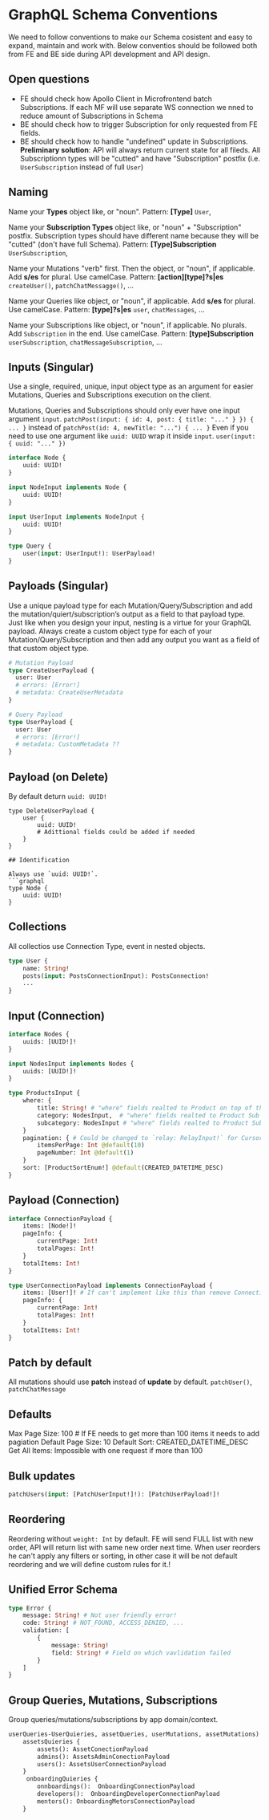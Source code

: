 # GraphQL Schema Conventions

We need to follow conventions to make our Schema cosistent and easy to expand, maintain and work with.
Below conventios should be followed both from FE and BE side during API development and API design.

## Open questions

- FE should check how Apollo Client in Microfrontend batch Subscriptions. If each MF will use separate WS connection we nned to reduce amount of Subscriptions in Schema
- BE should check how to trigger Subscription for only requested from FE fields.
- BE should check how to handle "undefined" update in Subscriptions. **Preliminary solution**: API will always return current state for all fileds.
  All Subscriptionn types will be "cutted" and have "Subscription" postfix (i.e. `UserSubscription` instead of full `User`)

## Naming

Name your **Types** object like, or "noun".
Pattern: **[Type]**
`User`,

Name your **Subscription Types** object like, or "noun" + "Subscription" postfix. Subscription types should have different name because they will be "cutted" (don't have full Schema).
Pattern: **[Type]Subscription**
`UserSubscription`,

Name your Mutations "verb" first. Then the object, or "noun", if applicable. Add **s/es** for plural. Use camelCase.
Pattern: **[action][type]?s|es**
`createUser()`, `patchChatMessagge()`, ...

Name your Queries like object, or "noun", if applicable. Add **s/es** for plural. Use camelCase.
Pattern: **[type]?s|es**
`user`, `chatMessages`, ...

Name your Subscriptions like object, or "noun", if applicable. No plurals. Add `Subscription` in the end. Use camelCase.
Pattern: **[type]Subscription**
`userSubscription`, `chatMessageSubscription`, ...

## Inputs (Singular)

Use a single, required, unique, input object type as an argument for easier Mutations, Queries and Subscriptions execution on the client.

Mutations, Queries and Subscriptions should only ever have one input argument `input`.
`patchPost(input: { id: 4, post: { title: "..." } }) { ... }`
instead of
`patchPost(id: 4, newTitle: "...") { ... }`
Even if you need to use one argument like `uuid: UUID` wrap it inside `input`.
`user(input: { uuid: "..." })`

```graphql
interface Node {
    uuid: UUID!
}

input NodeInput implements Node {
    uuid: UUID!
}

input UserInput implements NodeInput {
    uuid: UUID!
}

type Query {
    user(input: UserInput!): UserPayload!
}
```

## Payloads (Singular)

Use a unique payload type for each Mutation/Query/Subscription and add the mutation/quiert/subscription’s output as a field to that payload type.
Just like when you design your input, nesting is a virtue for your GraphQL payload. Always create a custom object type for each of your Mutation/Query/Subscription and then add any output you want as a field of that custom object type.

```graphql
# Mutation Payload
type CreateUserPayload {
  user: User
  # errors: [Error!]
  # metadata: CreateUserMetadata
}
```

```graphql
# Query Payload
type UserPayload {
  user: User
  # errors: [Error!]
  # metadata: CustomMetadata ??
}
```

## Payload (on Delete)

By default deturn `uuid: UUID!`

````
type DeleteUserPayload {
    user {
        uuid: UUID!
        # Adittional fields could be added if needed
    }
}

## Identification

Always use `uuid: UUID!`.
```graphql
type Node {
    uuid: UUID!
}
````

## Collections

All collectios use Connection Type, event in nested objects.

```graphql
type User {
    name: String!
    posts(input: PostsConnectionInput): PostsConnection!
    ...
}
```

## Input (Connection)

```graphql
interface Nodes {
    uuids: [UUID!]!
}

input NodesInput implements Nodes {
    uuids: [UUID!]!
}

type ProductsInput {
	where: {
		title: String! # "where" fields realted to Product on top of the `where` object
		category: NodesInput,  # "where" fields realted to Product Sub Objects
		subcategory: NodesInput # "where" fields realted to Product Sub Objects
	}
    pagination: { # Could be changed to `relay: RelayInput!` for Cursor based pagination
        itemsPerPage: Int @default(10)
        pageNumber: Int @default(1)
    }
	sort: [ProductSortEnum!] @default(CREATED_DATETIME_DESC)
}

```

## Payload (Connection)

```graphql
interface ConnectionPayload {
    items: [Node!]!
    pageInfo: {
        currentPage: Int!
        totalPages: Int!
    }
	totalItems: Int!
}

type UserConnectionPayload implements ConnectionPayload {
    items: [User!]! # If can't implement like this than remove ConnectionPayload.items
    pageInfo: {
        currentPage: Int!
        totalPages: Int!
    }
	totalItems: Int!
}
```

## Patch by default

All mutations should use **patch** instead of **update** by default.
`patchUser()`, `patchChatMessage`

## Defaults

Max Page Size: 100 # If FE needs to get more than 100 items it needs to add pagiation
Default Page Size: 10
Default Sort: CREATED_DATETIME_DESC
Get All Items: Impossible with one request if more than 100

## Bulk updates

```graphql
patchUsers(input: [PatchUserInput!]!): [PatchUserPayload!]!
```

## Reordering

Reordering without `weight: Int` by default.
FE will send FULL list with new order, API will return list with same new order next time.
When user reorders he can't apply any filters or sorting, in other case it will be not default reordering
and we will define custom rules for it.!

## Unified Error Schema

```graphql
type Error {
	message: String! # Not user friendly error!
	code: String! # NOT_FOUND, ACCESS_DENIED, ...
    validation: [
        {
            message: String!
	        field: String! # Field on which vavlidation failed
        }
    ]
}
```

## Group Queries, Mutations, Subscriptions

Group queries/mutations/subscriptions by app domain/context.

```graphql
userQueries-UserQuieries, assetQueries, userMutations, assetMutations)
    assetsQuieries {
        assets(): AssetConectionPayload
        admins(): AssetsAdminConectionPayload
        users(): AssetsUserConnectionPayload
    }
     onboardingQuieries {
        onnboardings():  OnboardingConnectionPayload
        developers():  OnboardingDeveloperConnectionPayload
        mentors(): OnboardingMetorsConnectionPayload
    }
```
